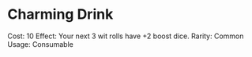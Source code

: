 # Charming Drink

Cost: 10
Effect: Your next 3 wit rolls have +2 boost dice.
Rarity: Common
Usage: Consumable
